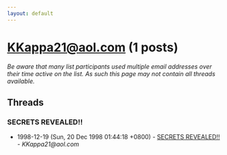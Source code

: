 ```yaml
---
layout: default
---
```


# KKappa21@aol.com (1 posts)

_Be aware that many list participants used multiple email addresses over their time active on the list. As such this page may not contain all threads available._

## Threads

### SECRETS REVEALED!!
+ 1998-12-19 (Sun, 20 Dec 1998 01:44:18 +0800) - [SECRETS REVEALED!!](/archive/1998/12/0937e1436105cc996a6681df05f8cdec8e5e4a0028e8df50f8263417113eeb18) - _KKappa21@aol.com_

